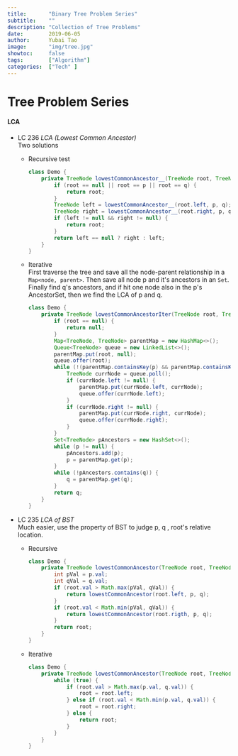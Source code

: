 ```yaml
---
title:       "Binary Tree Problem Series"
subtitle:    ""
description: "Collection of Tree Problems"
date:        2019-06-05
author:      Yubai Tao
image:       "img/tree.jpg"
showtoc:     false
tags:        ["Algorithm"]
categories:  ["Tech" ]
---
```

# Tree Problem Series


#### LCA

* LC 236 *LCA (Lowest Common Ancestor)*
<br> Two solutions
  * Recursive test
    ```java
    class Demo {
        private TreeNode lowestCommonAncestor__(TreeNode root, TreeNode p, TreeNode q) {
            if (root == null || root == p || root == q) {
                return root;
            }
            TreeNode left = lowestCommonAncestor__(root.left, p, q);
            TreeNode right = lowestCommonAncestor__(root.right, p, q);
            if (left != null && right != null) {
                return root;
            }
            return left == null ? right : left;
        }
    }
    ```
    
  * Iterative
    <br> First traverse the tree and save all 
    the node-parent relationship in a `Map<node, parent>`.
    Then save all node p and it's ancestors in an `Set`.
    Finally find q's ancestors, and if hit one node also in
    the p's AncestorSet, then we find the LCA of p and q.
    ```java
    class Demo {
        private TreeNode lowestCommonAncestorIter(TreeNode root, TreeNode p, TreeNode q) {
            if (root == null) {
                return null;
            }
            Map<TreeNode, TreeNode> parentMap = new HashMap<>();
            Queue<TreeNode> queue = new LinkedList<>();
            parentMap.put(root, null);
            queue.offer(root);
            while (!(parentMap.containsKey(p) && parentMap.containsKey(q))) {
                TreeNode currNode = queue.poll();
                if (currNode.left != null) {
                    parentMap.put(currNode.left, currNode);
                    queue.offer(currNode.left);
                }
                if (currNode.right != null) {
                    parentMap.put(currNode.right, currNode);
                    queue.offer(currNode.right);
                }
            }
            Set<TreeNode> pAncestors = new HashSet<>();
            while (p != null) {
                pAncestors.add(p);
                p = parentMap.get(p);
            }
            while (!pAncestors.contains(q)) {
                q = parentMap.get(q);
            }
            return q;
        }
    }
    ```
    
* LC 235 *LCA of BST*
<br> Much easier, use the property of BST to judge p, q
, root's relative location.
  - Recursive
    ```java
    class Demo {
        private TreeNode lowestCommonAncestor(TreeNode root, TreeNode p, TreeNode q) {
            int pVal = p.val;
            int qVal = q.val;
            if (root.val > Math.max(pVal, qVal)) {
                return lowestCommonAncestor(root.left, p, q);
            }
            if (root.val < Math.min(pVal, qVal)) {
                return lowestCommonAncestor(root.rigth, p, q);
            }
            return root;
        }
    }
    ```

  - Iterative
    ```java
    class Demo {
        private TreeNode lowestCommonAncestor(TreeNode root, TreeNode p, TreeNode q) {
            while (true) {
                if (root.val > Math.max(p.val, q.val)) {
                    root = root.left;
                } else if (root.val < Math.min(p.val, q.val)) {
                    root = root.right;
                } else {
                    return root;
                }
            }
        }
    }
    ```
